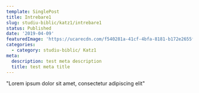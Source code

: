 ```yaml
---
template: SinglePost
title: Intrebare1
slug: studiu-biblic/katz1/intrebare1
status: Published
date: '2019-04-09'
featuredImage: 'https://ucarecdn.com/f540281a-41cf-4bfa-8181-b172e2655fba/-/crop/1632x1777/0,672/-/preview/-/progressive/yes/-/format/auto/-/resize/100x/'
categories:
  - category: studiu-biblic/ Katz1
meta:
  description: test meta description
  title: test meta title
---
```


"Lorem ipsum dolor sit amet, consectetur adipiscing elit"
